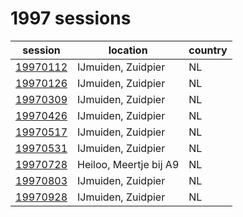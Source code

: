 # 1997 sessions

| session | location | country |
|---|---|---|
| [19970112]() | IJmuiden, Zuidpier | NL |
| [19970126]() | IJmuiden, Zuidpier | NL |
| [19970309]() | IJmuiden, Zuidpier | NL |
| [19970426]() | IJmuiden, Zuidpier | NL |
| [19970517]() | IJmuiden, Zuidpier | NL |
| [19970531]() | IJmuiden, Zuidpier | NL |
| [19970728]() | Heiloo, Meertje bij A9 | NL |
| [19970803]() | IJmuiden, Zuidpier | NL |
| [19970928]() | IJmuiden, Zuidpier | NL |
